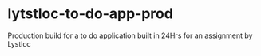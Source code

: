 # lytstloc-to-do-app-prod
Production build for a to do application built in 24Hrs  for an assignment by Lystloc
